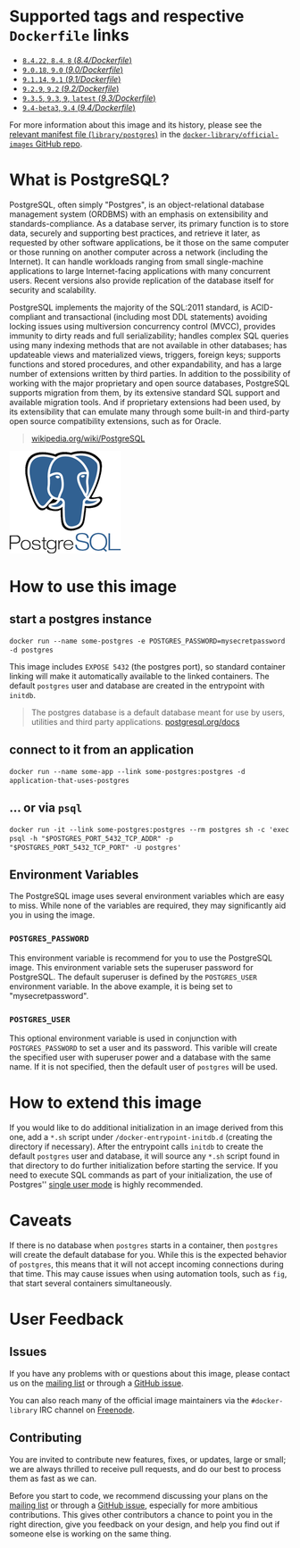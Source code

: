 # Supported tags and respective `Dockerfile` links

- [`8.4.22`, `8.4`, `8` (*8.4/Dockerfile*)](https://github.com/docker-library/postgres/blob/4603177ae330d135dea953b42aec28fe1eef514e/8.4/Dockerfile)
- [`9.0.18`, `9.0` (*9.0/Dockerfile*)](https://github.com/docker-library/postgres/blob/4603177ae330d135dea953b42aec28fe1eef514e/9.0/Dockerfile)
- [`9.1.14`, `9.1` (*9.1/Dockerfile*)](https://github.com/docker-library/postgres/blob/4603177ae330d135dea953b42aec28fe1eef514e/9.1/Dockerfile)
- [`9.2.9`, `9.2` (*9.2/Dockerfile*)](https://github.com/docker-library/postgres/blob/4603177ae330d135dea953b42aec28fe1eef514e/9.2/Dockerfile)
- [`9.3.5`, `9.3`, `9`, `latest` (*9.3/Dockerfile*)](https://github.com/docker-library/postgres/blob/4603177ae330d135dea953b42aec28fe1eef514e/9.3/Dockerfile)
- [`9.4-beta3`, `9.4` (*9.4/Dockerfile*)](https://github.com/docker-library/postgres/blob/69a30d9e6f12c57296b11d3511127210466f0197/9.4/Dockerfile)

For more information about this image and its history, please see the [relevant
manifest file
(`library/postgres`)](https://github.com/docker-library/official-images/blob/master/library/postgres)
in the [`docker-library/official-images` GitHub
repo](https://github.com/docker-library/official-images).

# What is PostgreSQL?

PostgreSQL, often simply "Postgres", is an object-relational database management
system (ORDBMS) with an emphasis on extensibility and standards-compliance. As a
database server, its primary function is to store data, securely and supporting
best practices, and retrieve it later, as requested by other software
applications, be it those on the same computer or those running on another
computer across a network (including the Internet). It can handle workloads
ranging from small single-machine applications to large Internet-facing
applications with many concurrent users. Recent versions also provide
replication of the database itself for security and scalability.

PostgreSQL implements the majority of the SQL:2011 standard, is ACID-compliant
and transactional (including most DDL statements) avoiding locking issues using
multiversion concurrency control (MVCC), provides immunity to dirty reads and
full serializability; handles complex SQL queries using many indexing methods
that are not available in other databases; has updateable views and materialized
views, triggers, foreign keys; supports functions and stored procedures, and
other expandability, and has a large number of extensions written by third
parties. In addition to the possibility of working with the major proprietary
and open source databases, PostgreSQL supports migration from them, by its
extensive standard SQL support and available migration tools. And if proprietary
extensions had been used, by its extensibility that can emulate many through
some built-in and third-party open source compatibility extensions, such as for
Oracle.

> [wikipedia.org/wiki/PostgreSQL](https://en.wikipedia.org/wiki/PostgreSQL)

![logo](https://raw.githubusercontent.com/docker-library/docs/master/postgres/logo.png)

# How to use this image

## start a postgres instance

    docker run --name some-postgres -e POSTGRES_PASSWORD=mysecretpassword -d postgres

This image includes `EXPOSE 5432` (the postgres port), so standard container
linking will make it automatically available to the linked containers. The
default `postgres` user and database are created in the entrypoint with
`initdb`.
> The postgres database is a default database meant for use by users, utilities
> and third party applications.
> [postgresql.org/docs](http://www.postgresql.org/docs/9.3/interactive/app-initdb.html)

## connect to it from an application

    docker run --name some-app --link some-postgres:postgres -d application-that-uses-postgres

## ... or via `psql`

    docker run -it --link some-postgres:postgres --rm postgres sh -c 'exec psql -h "$POSTGRES_PORT_5432_TCP_ADDR" -p "$POSTGRES_PORT_5432_TCP_PORT" -U postgres'

## Environment Variables

The PostgreSQL image uses several environment variables which are easy to miss.
While none of the variables are required, they may significantly aid you in
using the image.

### `POSTGRES_PASSWORD`

This environment variable is recommend for you to use the PostgreSQL image. This
environment variable sets the superuser password for PostgreSQL. The default
superuser is defined by the `POSTGRES_USER` environment variable. In the above
example, it is being set to "mysecretpassword".

### `POSTGRES_USER`

This optional environment variable is used in conjunction with
`POSTGRES_PASSWORD` to set a user and its password. This varible will create the
specified user with superuser power and a database with the same name. If it is
not specified, then the default user of `postgres` will be used.

# How to extend this image

If you would like to do additional initialization in an image derived from this
one, add a `*.sh` script under `/docker-entrypoint-initdb.d` (creating the
directory if necessary). After the entrypoint calls `initdb` to create the
default `postgres` user and database, it will source any `*.sh` script found in
that directory to do further initialization before starting the service. If you
need to execute SQL commands as part of your initialization, the use of
Postgres'' [single user
mode](http://www.postgresql.org/docs/9.3/static/app-postgres.html#AEN90580) is
highly recommended.

# Caveats

If there is no database when `postgres` starts in a container, then `postgres` will
create the default database for you. While this is the expected behavior of
`postgres`, this means that it will not accept incoming connections during that
time. This may cause issues when using automation tools, such as `fig`, that
start several containers simultaneously.

# User Feedback

## Issues

If you have any problems with or questions about this image, please contact us
 on the [mailing list](http://www.postgresql.org/community/lists/subscribe/) or through a [GitHub issue](https://github.com/docker-library/postgres/issues).

You can also reach many of the official image maintainers via the
`#docker-library` IRC channel on [Freenode](https://freenode.net).

## Contributing

You are invited to contribute new features, fixes, or updates, large or small;
we are always thrilled to receive pull requests, and do our best to process them
as fast as we can.

Before you start to code, we recommend discussing your plans on the [mailing list](http://www.postgresql.org/community/lists/subscribe/) or 
through a [GitHub issue](https://github.com/docker-library/postgres/issues), especially for more ambitious
contributions. This gives other contributors a chance to point you in the right
direction, give you feedback on your design, and help you find out if someone
else is working on the same thing.
